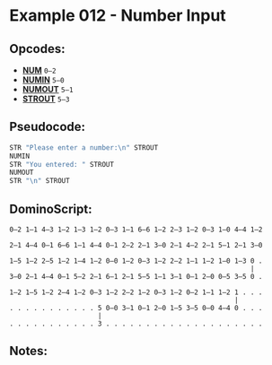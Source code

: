 Example 012 - Number Input
=======================================
 
## Opcodes:
- [**NUM**](../readme.md#num) `0—2`
- [**NUMIN**](../readme.md#numin) `5—0`
- [**NUMOUT**](../readme.md#numout) `5—1`
- [**STROUT**](../readme.md#strout) `5—3`

## Pseudocode:
```js
STR "Please enter a number:\n" STROUT
NUMIN
STR "You entered: " STROUT
NUMOUT
STR "\n" STROUT
```

## DominoScript:

```
0—2 1—1 4—3 1—2 1—3 1—2 0—3 1—1 6—6 1—2 2—3 1—2 0—3 1—0 4—4 1—2
                                                               
2—1 4—4 0—1 6—6 1—1 4—4 0—1 2—2 2—1 3—0 2—1 4—2 2—1 5—1 2—1 3—0
                                                               
1—5 1—2 2—5 1—2 1—4 1—2 0—0 1—2 0—3 1—2 2—2 1—1 1—2 1—0 1—3 0 .
                                                            |  
3—0 2—1 4—4 0—1 5—2 2—1 6—1 2—1 5—5 1—1 3—1 0—1 2—0 0—5 3—5 0 .
                                                               
1—2 1—5 1—2 2—4 1—2 0—3 1—2 2—2 1—2 0—3 1—2 0—2 1—1 1—2 1 . . .
                                                        |      
. . . . . . . . . . . 5 0—0 3—1 0—1 2—0 1—5 3—5 0—0 4—4 0 . . .
                      |                                        
. . . . . . . . . . . 3 . . . . . . . . . . . . . . . . . . . .
```

## Notes:
